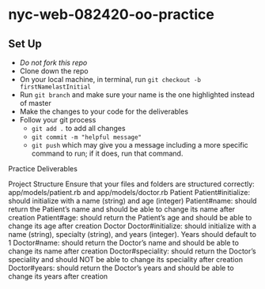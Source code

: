 # nyc-web-082420-oo-practice

## Set Up
- *Do not fork this repo*
- Clone down the repo
- On your local machine, in terminal, run `git checkout -b firstNamelastInitial`
- Run `git branch` and make sure your name is the one highlighted instead of master
- Make the changes to your code for the deliverables
- Follow your git process
    - `git add .` to add all changes
    - `git commit -m "helpful message"`
    - `git push` which may give you a message including a more specific command to run; if it does, run that command. 


Practice Deliverables

Project Structure
Ensure that your files and folders are structured correctly: app/models/patient.rb and app/models/doctor.rb
Patient
Patient#initialize: should initialize with a name (string) and age (integer)
Patient#name: should return the Patient’s name and should be able to change its name after creation
Patient#age: should return the Patient’s age and should be able to change its age after creation
Doctor
Doctor#initialize: should initialize with a name (string), specialty (string), and years (integer). Years should default to 1
Doctor#name: should return the Doctor’s name and should be able to change its name after creation
Doctor#speciality: should return the Doctor’s speciality and should NOT be able to change its speciality after creation
Doctor#years: should return the Doctor’s years and should be able to change its years after creation